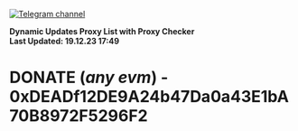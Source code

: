 [![Telegram channel](https://img.shields.io/endpoint?url=https://runkit.io/damiankrawczyk/telegram-badge/branches/master?url=https://t.me/n4z4v0d)](https://t.me/n4z4v0d) 

**Dynamic Updates Proxy List with Proxy Checker**  
**Last Updated: 19.12.23 17:49**

# DONATE (_any evm_) - 0xDEADf12DE9A24b47Da0a43E1bA70B8972F5296F2
